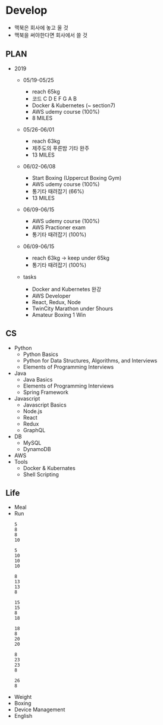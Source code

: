 # Develop
* 맥북은 회사에 놓고 올 것
* 맥북을 써야한다면 회사에서 쓸 것

## PLAN
* 2019
  * 05/19-05/25
    * reach 65kg
    * 코드 C D E F G A B
    * Docker & Kubernetes (~ section7)
    * AWS udemy course (100%)
    * 8 MILES
  * 05/26-06/01
    * reach 63kg
    * 제주도의 푸른밤 기타 완주
    * 13 MILES
  * 06/02-06/08
    * Start Boxing (Uppercut Boxing Gym)
    * AWS udemy course (100%)
    * 통기타 때려잡기 (66%)
    * 13 MILES
  * 06/09-06/15
    * AWS udemy course (100%)
    * AWS Practioner exam
    * 통기타 때려잡기 (100%)
  * 06/09-06/15
    * reach 63kg -> keep under 65kg 
    * 통기타 때려잡기 (100%)
    
  * tasks
    * Docker and Kubernetes 완강
    * AWS Developer
    * React, Redux, Node
    * TwinCity Marathon under 5hours
    * Amateur Boxing 1 Win

## CS
* Python
  * Python Basics
  * Python for Data Structures, Algorithms, and Interviews
  * Elements of Programming Interviews
* Java
  * Java Basics
  * Elements of Programming Interviews
  * Spring Framework
* Javascript
  * Javascript Basics
  * Node.js
  * React
  * Redux
  * GraphQL
* DB
  * MySQL
  * DynamoDB
* AWS
* Tools
  * Docker & Kubernates
  * Shell Scripting
  
## Life
* Meal
* Run
  ```
  5
  8
  8
  10

  5
  10
  10
  10 

  8
  13
  13
  8
  
  15
  15
  8
  18
  
  18
  8
  20
  20
  
  8
  23
  23
  8
  
  26
  8
  ```
* Weight
* Boxing
* Device Management
* English
